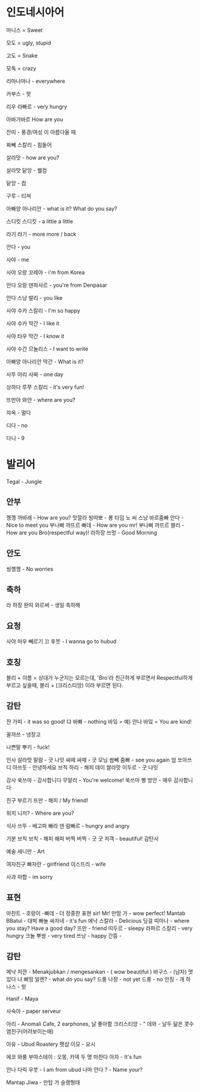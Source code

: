 # 인도네시아어 

마니스 = Sweet

모도 = ugly, stupid

고도 = Snake

모독 = crazy

리마나마나 - everywhere

카부스 - 핫

리우 라빠르 - very hungry

아바가바르 How are you

잔띠 - 풍경/여성 이 아름다울 때

짜뻬 스칼리 - 힘들어

살라맛 - how are you?

살라맛 닽앙 - 웰컴

닽앙 - 컴

구루 - 티쳐

아빠양 아나리안 - what is it? What do you say?

스디킷 스디킷 - a little a little

라기 라기 - more more / back

안다 - you 

사야 - me 

사야 오랑 꼬레아 - i'm from Korea

안다 오랑 덴파사르 - you're from Denpasar

안다 스낭 발리 - you like 

사야 수카 스칼리 - I'm so happy

사야 수카 막간 - I like it

사야 타우 막간 - I know it

사야 수간 므눌리스 - I want to write

아빠양 아나리안 막간 - What is it?

사뚜 아리 사짜 - one day

상하다 루쭈 스칼리 - it's very fun!

뜨만아 와얀 - where are you?

쟈옥 - 멀다

디다 - no 

다니 - 9


# 발리어

Tegal - Jungle 

## 안부 

껭껭 까바래 - How are you?
맛깔라 씽따뽀 - 롱 타임 노 씨
스낭 바르줌빠 안다 - Nice to meet you
부나삐 까뜨르 빠데 - How are you mr! 
부나삐 까뜨르 블리 - How are you Bro(respectful way)!
라하장 쓰멍 - Good Morning

## 안도

씽껭껭 - No worries

## 축하

라 하장 완띠 와르써 - 생일 축하해 

## 요청

사야 마우 뻬르기 끄 후붓 - I wanna go to hubud

## 호칭

블리 + 이름 = 상대가 누군지는 모르는데, 'Bro'라 친근하게 부르면서 Respectful하게 부르고 싶을때, 블리 + (크리스티앙) 이라 부르면 된다.

## 감탄

쟌 가띠 - it was so good!
댜 바빠 - nothing
바잌 = 예) 안나 바잌 = You are kind! 

꼴까쓰 - 냉장고


나쁜말
뿌키 - fuck!

인사
살라맛 말람 - 굿 나잇
싸떼 싸떼 - 굿 모닝
쌈뻬 줌빠 - see you again
엄 쏘아쓰디 아쓰둣 - 안녕하세요
브칙 하리 - 해피 데이
쌀라맛 이두르 - 굿 나잇

감사
쑥쓰마 - 감사합니다
무알리 - You're welcome!
쑥쓰마 삥 방안 - 매우 감사합니다

친구 부르기
뜨만 - 해피 / My friend!

위치
니저? - Where are you?

식사
쓰뚜 - 배고파
빠라 덴 람빠르 - hungry and angry

기분
브칙 브칙 - 해피 해피
버찍 버찍 - 굿 굿
저객 - beautiful! 감탄사

예술
세니만 - Art

여자친구
빠자란 - girlfriend
이스뜨리 - wife

사과
마합 - im sorry

## 표현

마찬트 - 호랑이
-빠데 - 더 정중한 표현 sir! Mr!
만땀 가 - wow perfect!
Mantab BBatul - 대박
빠뇰 싸자네 - it's fun 
에낙 스칼라 - Delicious
딩걸 띠마나 - where you stay?
Have a good day?
뜨만 - friend
띠두르 - sleepy
라파르 스칼리 - very hungry
크뇰 뿌쌍 - very tired
쓰낭 - happy 
간뜽 - 

## 감탄
메낙 저깐 - Menakjubkan / mengesankan - ( wow beautiful )
바구스 - (남자) 멋있다
나 삐띵 알렌? - what do you say?
드룽 나쟝 - not yet
드룽 - no
안징 - 개
하나스 - 핫

Hanif -
Maya

사숙아 - paper serveur 

아리 - Anomali Cafe, 2 earphones, 날 좋아함
크리스티앙 - "
데와 - 날두 닮은 콧수염친구(어려보이는애)

아유 - Ubud Roastery
펫샵 이모 - 요시

에코 와룽
부따스테이 : 오몽, 카덱 두 명
마찬다 아자 - It's fun

안나 다릭 우붓 - I am from ubud
나마 안다 ? - Name your?


Mantap Jiwa - 만탑 가 슬랭형태